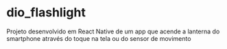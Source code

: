 # dio_flashlight
Projeto desenvolvido em React Native de um app que acende a lanterna do smartphone através do toque na tela ou do sensor de movimento
